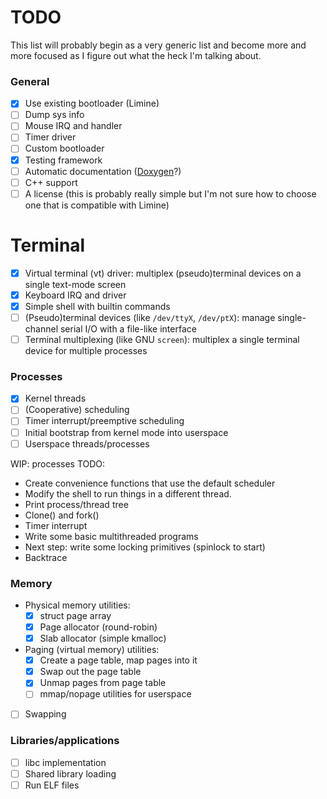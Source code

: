 # TODO
This list will probably begin as a very generic list and become more and more focused as I figure out what the heck I'm talking about.

### General
- [X] Use existing bootloader (Limine)
- [ ] Dump sys info
- [ ] Mouse IRQ and handler
- [ ] Timer driver
- [ ] Custom bootloader
- [X] Testing framework
- [ ] Automatic documentation ([Doxygen](https://www.doxygen.nl/)?)
- [ ] C++ support
- [ ] A license (this is probably really simple but I'm not sure how to choose one that is compatible with Limine)

# Terminal
- [X] Virtual terminal (vt) driver: multiplex (pseudo)terminal devices on a single text-mode screen
- [X] Keyboard IRQ and driver
- [X] Simple shell with builtin commands
- [ ] (Pseudo)terminal devices (like `/dev/ttyX`, `/dev/ptX`): manage single-channel serial I/O with a file-like interface
- [ ] Terminal multiplexing (like GNU `screen`): multiplex a single terminal device for multiple processes

### Processes
- [X] Kernel threads
- [ ] (Cooperative) scheduling
- [ ] Timer interrupt/preemptive scheduling
- [ ] Initial bootstrap from kernel mode into userspace
- [ ] Userspace threads/processes

WIP: processes TODO:
- Create convenience functions that use the default scheduler
- Modify the shell to run things in a different thread.
- Print process/thread tree
- Clone() and fork()
- Timer interrupt
- Write some basic multithreaded programs
- Next step: write some locking primitives (spinlock to start)
- Backtrace

### Memory
- Physical memory utilities:
  - [X] struct page array
  - [X] Page allocator (round-robin)
  - [X] Slab allocator (simple kmalloc)
- Paging (virtual memory) utilities:
  - [X] Create a page table, map pages into it
  - [X] Swap out the page table
  - [X] Unmap pages from page table
  - [ ] mmap/nopage utilities for userspace
- [ ] Swapping

### Libraries/applications
- [ ] libc implementation
- [ ] Shared library loading
- [ ] Run ELF files
